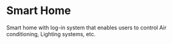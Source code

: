 # Smart Home
Smart home with log-in system that enables users to control Air conditioning, Lighting systems, etc.
